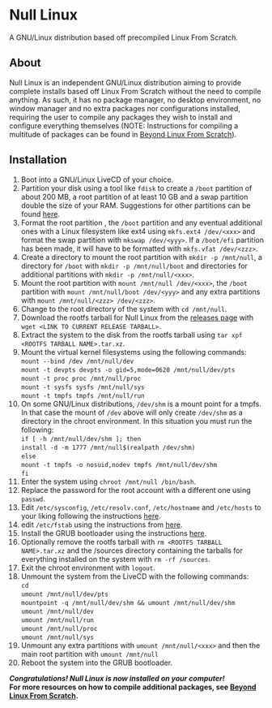 # Null Linux
A GNU/Linux distribution based off precompiled Linux From Scratch.
## About
Null Linux is an independent GNU/Linux distribution aiming to provide complete installs based off Linux From Scratch without the need to compile anything. As such, it has no package manager, no desktop environment, no window manager and no extra packages nor configurations installed, requiring the user to compile any packages they wish to install and configure everything themselves (NOTE: Instructions for compiling a multitude of packages can be found in [Beyond Linux From Scratch](https://www.linuxfromscratch.org/blfs/)).
## Installation
 1. Boot into a GNU/Linux LiveCD of your choice.
 2. Partition your disk using a tool like `fdisk` to create a `/boot` partition of about 200 MB, a root partition of at least 10 GB and a swap partition double the size of your RAM. Suggestions for other partitions can be found [here](https://www.linuxfromscratch.org/lfs/view/stable/chapter02/creatingpartition.html).
 3. Format the root partition , the `/boot` partition and any eventual additional ones with a Linux filesystem like ext4 using `mkfs.ext4 /dev/<xxx>` and format the swap partition with `mkswap /dev/<yyy>`. If a `/boot/efi` partition has been made, it will have to be formatted with `mkfs.vfat /dev/<zzz>`.
 4. Create a directory to mount the root partition with `mkdir -p /mnt/null`, a directory for `/boot` with `mkdir -p /mnt/null/boot` and directories for additional partitions with `mkdir -p /mnt/null/<xxx>`.
 5.  Mount the root partition with `mount /mnt/null /dev/<xxx>`, the `/boot` partition with `mount /mnt/null/boot /dev/<yyy>` and any extra partitions with `mount /mnt/null/<zzz> /dev/<zzz>`.
 6. Change to the root directory of the system with `cd /mnt/null`.
 7. Download the rootfs tarball for Null Linux from the [releases page](https://github.com/MymeType/null-linux/releases) with `wget <LINK TO CURRENT RELEASE TARBALL>`.
 8. Extract the system to the disk from the rootfs tarball using `tar xpf <ROOTFS TARBALL NAME>.tar.xz`.
 9. Mount the virtual kernel filesystems using the following commands:<br>`mount --bind /dev /mnt/null/dev`<br>`mount -t devpts devpts -o gid=5,mode=0620 /mnt/null/dev/pts`<br>`mount -t proc proc /mnt/null/proc`<br>`mount -t sysfs sysfs /mnt/null/sys`<br>`mount -t tmpfs tmpfs /mnt/null/run`
 10. On some GNU/Linux distributions, `/dev/shm` is a mount point for a tmpfs. In that case the mount of `/dev` above will only create `/dev/shm` as a directory in the chroot environment. In this situation you must run the following:<br> `if [ -h /mnt/null/dev/shm ]; then`<br>`install -d -m 1777 /mnt/null$(realpath /dev/shm)`<br>`else`<br>`mount -t tmpfs -o nosuid,nodev tmpfs /mnt/null/dev/shm`<br>`fi`
 11. Enter the system using `chroot /mnt/null /bin/bash`.
 12. Replace the password for the root account with a different one using `passwd`.
 13. Edit `/etc/sysconfig`, `/etc/resolv.conf`, `/etc/hostname` and `/etc/hosts` to your liking following the instructions [here](https://www.linuxfromscratch.org/lfs/view/stable/chapter09/network.html). 
 14. edit `/etc/fstab` using the instructions from [here](https://www.linuxfromscratch.org/lfs/view/stable/chapter10/fstab.html).
 15. Install the GRUB bootloader using the instructions [here](https://www.linuxfromscratch.org/lfs/view/stable/chapter10/grub.html).
 16. Optionally remove the rootfs tarball with `rm <ROOTFS TARBALL NAME>.tar.xz` and the /sources directory containing the tarballs for everything installed on the system with `rm -rf /sources`.
 17. Exit the chroot environment with `logout`.
 18. Unmount the system from the LiveCD with the following commands:<br>`cd`<br>`umount /mnt/null/dev/pts`<br>`mountpoint -q /mnt/null/dev/shm && umount /mnt/null/dev/shm`<br>`umount /mnt/null/dev`<br>`umount /mnt/null/run`<br>`umount /mnt/null/proc`<br>`umount /mnt/null/sys`
 19. Unmount any extra partitions with `umount /mnt/null/<xxx>` and then the main root partition with `umount /mnt/null`
 20. Reboot the system into the GRUB bootloader.<br>
 
***Congratulations! Null Linux is now installed on your computer!***<br>
**For more resources on how to compile additional packages, see [Beyond Linux From Scratch](https://www.linuxfromscratch.org/blfs/).**
